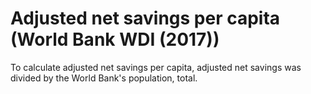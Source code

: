 # Adjusted net savings per capita (World Bank WDI (2017))

To calculate adjusted net savings per capita, adjusted net savings was divided by the World Bank's population, total. 